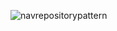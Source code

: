 ![navrepositorypattern](https://github.com/user-attachments/assets/9fe67131-2771-4763-b9c4-c234693e22d8)
